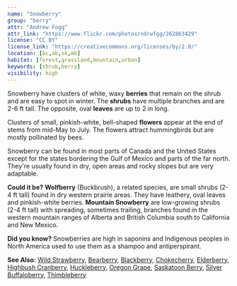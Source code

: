 ```yaml
---
name: "Snowberry"
group: "berry"
attr: "Andrew Fogg"
attr_link: "https://www.flickr.com/photos/ndrwfgg/262863429"
license: "CC BY"
license_link: "https://creativecommons.org/licenses/by/2.0/"
location: [bc,ab,sk,mb]
habitat: [forest,grassland,mountain,urban]
keywords: [shrub,berry]
visibility: high
---
```

Snowberry have clusters of white, waxy **berries** that remain on the shrub and are easy to spot in winter. The **shrubs** have multiple branches and are 2-6 ft tall. The opposite, oval **leaves** are up to 2 in long.

Clusters of small, pinkish-white, bell-shaped **flowers** appear at the end of stems from mid-May to July. The flowers attract hummingbirds but are mostly pollinated by bees.

Snowberry can be found in most parts of Canada and the United States except for the states bordering the Gulf of Mexico and parts of the far north. They're usually found in dry, open areas and rocky slopes but are very adaptable.

**Could it be?** **Wolfberry** (Buckbrush), a related species, are small shrubs (2-4 ft tall) found in dry western prairie areas. They have leathery, oval leaves and pinkish-white berries. **Mountain Snowberry** are low-growing shrubs (2-4 ft tall) with spreading, sometimes trailing, branches found in the western mountain ranges of Alberta and British Columbia south to California and New Mexico.

**Did you know?** Snowberries are high in saponins and Indigenous peoples in North America used to use them as a shampoo and antiperspirant.

<!-- generated, do not edit -->
**See Also:**
[Wild Strawberry](/plants/wildstraw/),
[Bearberry](/trees/bear/),
[Blackberry](/trees/blackber/),
[Chokecherry](/trees/choke/),
[Elderberry](/trees/elder/),
[Highbush Cranberry](/trees/hicran/),
[Huckleberry](/trees/huck/),
[Oregon Grape](/trees/orgrape/),
[Saskatoon Berry](/trees/saskber/),
[Silver Buffaloberry](/trees/silbufber/),
[Thimbleberry](/trees/thimble/)
